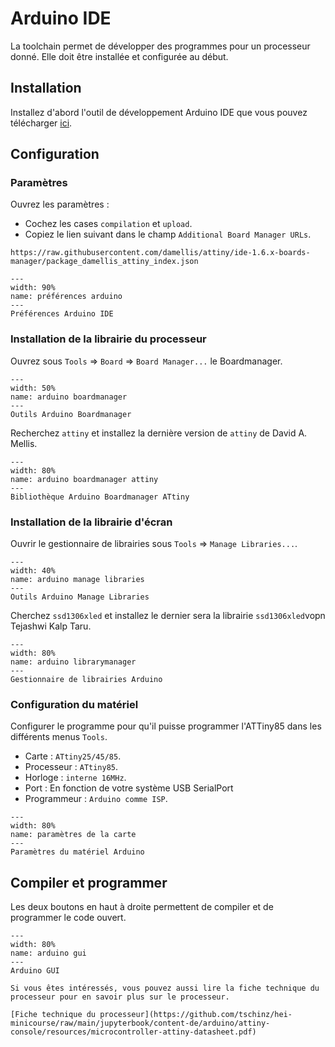 # Arduino IDE

La toolchain permet de développer des programmes pour un processeur donné. Elle doit être installée et configurée au début.

## Installation

Installez d'abord l'outil de développement Arduino IDE que vous pouvez télécharger [ici](https://www.arduino.cc/en/software).

## Configuration

### Paramètres

Ouvrez les paramètres :

* Cochez les cases `compilation` et `upload`.
* Copiez le lien suivant dans le champ `Additional Board Manager URLs`.

```text
https://raw.githubusercontent.com/damellis/attiny/ide-1.6.x-boards-manager/package_damellis_attiny_index.json
```

```{figure} resources/arduino-preferences.svg
---
width: 90%
name: préférences arduino
---
Préférences Arduino IDE
```

### Installation de la librairie du processeur

Ouvrez sous `Tools` => `Board` => `Board Manager...` le Boardmanager.

```{figure} resources/arduino-boardmanager.png
---
width: 50%
name: arduino boardmanager
---
Outils Arduino Boardmanager
```

Recherchez `attiny` et installez la dernière version de `attiny` de David A. Mellis.

```{figure} resources/arduino-boardmanager-attiny.png
---
width: 80%
name: arduino boardmanager attiny
---
Bibliothèque Arduino Boardmanager ATtiny
```

### Installation de la librairie d'écran

Ouvrir le gestionnaire de librairies sous `Tools` => `Manage Libraries...`.

```{figure} resources/arduino-managelibraries.png
---
width: 40%
name: arduino manage libraries
---
Outils Arduino Manage Libraries
```

Cherchez `ssd1306xled` et installez le dernier sera la librairie `ssd1306xled`vopn Tejashwi Kalp Taru.

```{figure} resources/arduino-librarymanager-ssd1306xlcd.png
---
width: 80%
name: arduino librarymanager
---
Gestionnaire de librairies Arduino
```

### Configuration du matériel

Configurer le programme pour qu'il puisse programmer l'ATTiny85 dans les différents menus `Tools`.

* Carte : `ATtiny25/45/85`.
* Processeur : `ATtiny85`.
* Horloge : `interne 16MHz`.
* Port : En fonction de votre système USB SerialPort
* Programmeur : `Arduino comme ISP`.

```{figure} resources/arduino-attiny85.svg
---
width: 80%
name: paramètres de la carte
---
Paramètres du matériel Arduino
```

## Compiler et programmer

Les deux boutons en haut à droite permettent de compiler et de programmer le code ouvert.

```{figure} resources/arduino-gui.png
---
width: 80%
name: arduino gui
---
Arduino GUI
```

```{note}
Si vous êtes intéressés, vous pouvez aussi lire la fiche technique du processeur pour en savoir plus sur le processeur.

[Fiche technique du processeur](https://github.com/tschinz/hei-minicourse/raw/main/jupyterbook/content-de/arduino/attiny-console/resources/microcontroller-attiny-datasheet.pdf)
```